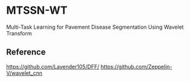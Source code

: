 # MTSSN-WT
Multi-Task Learning for Pavement Disease Segmentation Using Wavelet Transform

## Reference
https://github.com/Lavender105/DFF/
https://github.com/Zeppelin-V/wavelet_cnn
